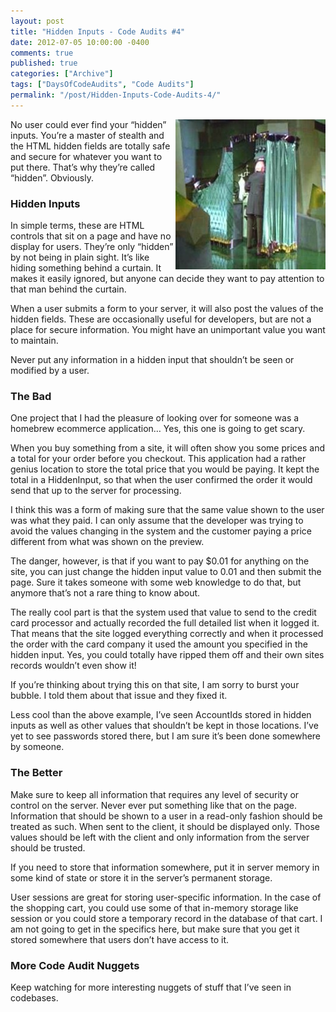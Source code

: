 ```yaml
---
layout: post
title: "Hidden Inputs - Code Audits #4"
date: 2012-07-05 10:00:00 -0400
comments: true
published: true
categories: ["Archive"]
tags: ["DaysOfCodeAudits", "Code Audits"]
permalink: "/post/Hidden-Inputs-Code-Audits-4/"
---
```

<!-- more -->



<p><a href="/images/files/ManBehindCurtain.jpg"><img style="background-image: none; border-bottom: 0px; border-left: 0px; padding-left: 0px; padding-right: 0px; display: inline; float: right; border-top: 0px; border-right: 0px; padding-top: 0px" title="ManBehindCurtain" border="0" alt="ManBehindCurtain" align="right" src="/images/files/ManBehindCurtain_thumb.jpg" width="240" height="240" /></a>No user could ever find your “hidden” inputs. You’re a master of stealth and the HTML hidden fields are totally safe and secure for whatever you want to put there. That’s why they’re called “hidden”. Obviously.</p>  <h3>Hidden Inputs</h3>  <p>In simple terms, these are HTML controls that sit on a page and have no display for users. They’re only “hidden” by not being in plain sight. It’s like hiding something behind a curtain. It makes it easily ignored, but anyone can decide they want to pay attention to that man behind the curtain.</p>  <p>When a user submits a form to your server, it will also post the values of the hidden fields. These are occasionally useful for developers, but are not a place for secure information. You might have an unimportant value you want to maintain. </p>  <p>Never put any information in a hidden input that shouldn’t be seen or modified by a user. </p>  <h3>The Bad</h3>  <p>One project that I had the pleasure of looking over for someone was a homebrew ecommerce application… Yes, this one is going to get scary.</p>  <p>When you buy something from a site, it will often show you some prices and a total for your order before you checkout. This application had a rather genius location to store the total price that you would be paying. It kept the total in a HiddenInput, so that when the user confirmed the order it would send that up to the server for processing. </p>  <p>I think this was a form of making sure that the same value shown to the user was what they paid. I can only assume that the developer was trying to avoid the values changing in the system and the customer paying a price different from what was shown on the preview.</p>  <p>The danger, however, is that if you want to pay $0.01 for anything on the site, you can just change the hidden input value to 0.01 and then submit the page. Sure it takes someone with some web knowledge to do that, but anymore that’s not a rare thing to know about.</p>  <p>The really cool part is that the system used that value to send to the credit card processor and actually recorded the full detailed list when it logged it. That means that the site logged everything correctly and when it processed the order with the card company it used the amount you specified in the hidden input. Yes, you could totally have ripped them off and their own sites records wouldn’t even show it!</p>  <p>If you’re thinking about trying this on that site, I am sorry to burst your bubble. I told them about that issue and they fixed it.</p>  <p>Less cool than the above example, I’ve seen AccountIds stored in hidden inputs as well as other values that shouldn’t be kept in those locations. I’ve yet to see passwords stored there, but I am sure it’s been done somewhere by someone.</p>  <h3>The Better</h3>  <p>Make sure to keep all information that requires any level of security or control on the server. Never ever put something like that on the page. Information that should be shown to a user in a read-only fashion should be treated as such. When sent to the client, it should be displayed only. Those values should be left with the client and only information from the server should be trusted.</p>  <p>If you need to store that information somewhere, put it in server memory in some kind of state or store it in the server’s permanent storage.</p>  <p>User sessions are great for storing user-specific information. In the case of the shopping cart, you could use some of that in-memory storage like session or you could store a temporary record in the database of that cart. I am not going to get in the specifics here, but make sure that you get it stored somewhere that users don’t have access to it.</p>  <h3>More Code Audit Nuggets</h3>  <p>Keep watching for more interesting nuggets of stuff that I’ve seen in codebases.</p>
